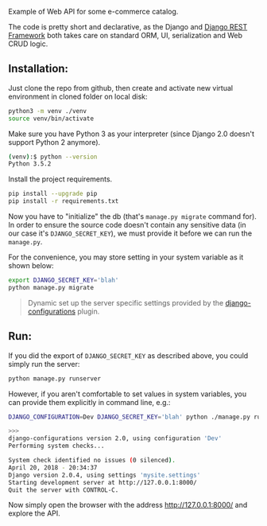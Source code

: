Example of Web API for some e-commerce catalog.

The code is pretty short and declarative, as the Django and [Django REST Framework](http://www.django-rest-framework.org/tutorial/quickstart/) both takes care on standard ORM, UI, serialization and Web CRUD logic.
## Installation:
Just clone the repo from github, then create and activate new virtual environment in cloned folder on local disk:
```bash
python3 -m venv ./venv
source venv/bin/activate
```
Make sure you have Python 3 as your interpreter (since Django 2.0 doesn't support Python 2 anymore).
```bash
(venv):$ python --version
Python 3.5.2
```
Install the project requirements.
```bash
pip install --upgrade pip
pip install -r requirements.txt
```
Now you have to "initialize" the db (that's `manage.py migrate` command for). In order to ensure the source code doesn't
contain any sensitive data (in our case it's `DJANGO_SECRET_KEY`), we must provide it before we can run the `manage.py`.

For the convenience, you may store setting in your system variable as it shown below:
```bash
export DJANGO_SECRET_KEY='blah'
python manage.py migrate
```

> Dynamic set up the server specific settings provided by the [django-configurations](http://django-configurations.readthedocs.io/en/latest/patterns/#server-specific-settings) plugin. 

## Run:
If you did the export of `DJANGO_SECRET_KEY` as described above, you could simply run the server: 
```bash
python manage.py runserver
```

However, if you aren't comfortable to set values in system variables, you can provide them explicitly in command line, e.g.:
```bash
DJANGO_CONFIGURATION=Dev DJANGO_SECRET_KEY='blah' python ./manage.py runserver

>>>
django-configurations version 2.0, using configuration 'Dev'
Performing system checks...

System check identified no issues (0 silenced).
April 20, 2018 - 20:34:37
Django version 2.0.4, using settings 'mysite.settings'
Starting development server at http://127.0.0.1:8000/
Quit the server with CONTROL-C.
```

Now simply open the browser with the address http://127.0.0.1:8000/ and explore the API.